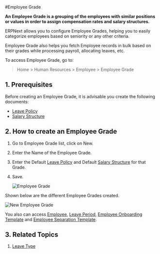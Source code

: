 <!-- add-breadcrumbs -->

#Employee Grade

**An Employee Grade is a grouping of the employees with similar positions or values in order to assign compensation rates and salary structures.**


ERPNext allows you to configure Employee Grades, helping you to easily categorize employees based on seniority or any other criteria.

Employee Grade also helps you fetch Employee records in bulk based on their grades while processing payroll, allocating leaves, etc.

To access Employee Grade, go to:

> Home > Human Resources > Employee > Employee Grade

## 1. Prerequisites

Before creating an Employee Grade, it is advisable you create the following documents:

* [Leave Policy](/docs/v13/user/manual/en/human-resources/leave-policy)
* [Salary Structure](/docs/v13/user/manual/en/human-resources/salary-structure)

## 2. How to create an Employee Grade

1. Go to Employee Grade list, click on New.
2. Enter the Name of the Employee Grade.
3. Enter the Default [Leave Policy](/docs/v13/user/manual/en/human-resources/leave-policy) and Default [Salary Structure](/docs/v13/user/manual/en/human-resources/salary-structure) for that Grade.
3. Save.

    <img class="screenshot" alt="Employee Grade" src="{{docs_base_url}}/assets/img/human-resources/employee-grade.png">

Shown below are the different Employee Grades created.

<img class="screenshot" alt="New Employee Grade" src="{{docs_base_url}}/assets/img/human-resources/employee-grade1.png">

You also can access [Employee](/docs/v13/user/manual/en/human-resources/employee), [Leave Period](/docs/v13/user/manual/en/human-resources/leave-type), [Employee Onboarding Template](/docs/v13/user/manual/en//human-resources/employee-onboarding) and [Employee Separation Template](/docs/v13/user/manual/en//human-resources/employee-separation).

## 3. Related Topics

1. [Leave Type](/docs/v13/user/manual/en/human-resources/leave-type)







